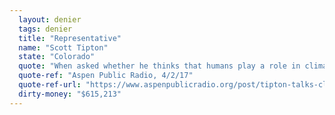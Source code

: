 ```yaml
---
  layout: denier
  tags: denier
  title: "Representative"
  name: "Scott Tipton"
  state: "Colorado"
  quote: "When asked whether he thinks that humans play a role in climate change, Rep. Tipton responded: \"I think that we've got a role to play. We need to take an advantage of new technology ... We're all in concert in terms of making sure that it's done right, and the role that we as humans have to play is making sure that we are good stewards.\""
  quote-ref: "Aspen Public Radio, 4/2/17"
  quote-ref-url: "https://www.aspenpublicradio.org/post/tipton-talks-climate-public-lands"
  dirty-money: "$615,213"
---
```

